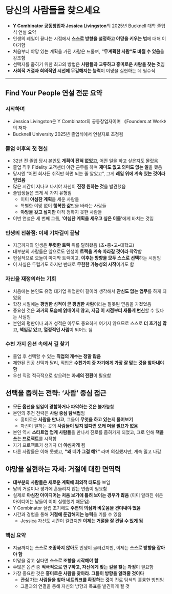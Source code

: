 # 당신의 사람들을 찾으세요


* **Y Combinator 공동창업자 Jessica Livingston**의 2025년 Bucknell 대학 졸업식 연설 요약
* 인생의 레일이 끝나는 시점에서 **스스로 방향을 설정하고 야망을 키우는 법**에 대해 이야기함
* 처음부터 야망 있는 계획을 가진 사람은 드물며, **"무계획한 사람"도 바뀔 수 있음**을 강조함
* 선택지를 좁히기 위한 최고의 방법은 **사람들과 교류하고 흥미로운 사람을 찾는 것**임
* **사회적 거절과 회의적인 시선에 무감해지는 능력**이 야망을 실현하는 데 필수적

---

Find Your People 연설 전문 요약
-------------------------

### 시작하며

* Jessica Livingston은 Y Combinator의 공동창업자이며 《Founders at Work》의 저자
* Bucknell University 2025년 졸업식에서 연설자로 초청됨

### 졸업 이후의 첫 현실

* 32년 전 졸업 당시 본인도 **계획이 전혀 없었고**, 어떤 일을 하고 싶은지도 몰랐음
* 졸업 직후 Fidelity 고객센터 야간 근무를 하며 **재미도 없고 의미도 없는 일**을 했음
* 당시엔 “어떤 회사든 취직만 하면 되는 줄 알았고”, 그게 **레일 위에 계속 있는 것이라 믿었음**
* 많은 시간이 지나고 나서야 자신이 **진정 원하는 것**을 발견했음
* 졸업생들은 크게 세 가지 유형임
  + 이미 **야심찬 계획**을 세운 사람들
  + 특별한 야망 없이 **행복한 삶**만을 바라는 사람들
  + **야망을 갖고 싶지만** 아직 정하지 못한 사람들
* 이번 연설은 세 번째 그룹, '**야심찬 계획을 세우고 싶은 이들**'에게 바치는 것임

### 인생의 전환점: 이제 기차길이 끝남

* 지금까지의 인생은 **뚜렷한 트랙** 위를 달려왔음 (초•중•고•대학교)
* 대부분의 사람들은 앞으로도 인생이 **트랙을 계속 따라갈 것이라 착각**함
* 현실적으로 오늘이 마지막 트랙이고, **이후는 방향을 모두 스스로 선택**하는 시점임
* 이 사실은 두렵기도 하지만 반대로 **무한한 가능성의 시작**이기도 함

### 자신을 재정의하는 기회

* 처음에는 본인도 유명 대기업 취업만이 길이라 생각해서 **관심도 없는 업무**를 하게 되었음
* 학창 시절에는 **평범한 성적이 곧 평범한 사람**이라는 잘못된 믿음을 가졌었음
* 중요한 것은 **과거의 모습에 얽매이지 않고, 지금 이 시점부터 새롭게 변신**할 수 있다는 사실임
* 본인의 평판이나 과거 성적은 아무도 중요하게 여기지 않으므로 스스로 **더 호기심 많고, 책임감 있고, 열정적인 사람**이 되어도 됨

### 수천 가지 옵션 속에서 길 찾기

* 졸업 후 선택할 수 있는 **직업의 개수는 정말 많음**
* 제한된 전공 선택과 달리, 직업은 **수천가지 중 자기에게 가장 잘 맞는 것을 찾아내야 함**
* 우선 직접 적극적으로 찾으려는 **자세의 전환**이 필요함

선택을 좁히는 전략: ‘사람’ 중심 접근
----------------------

* **모든 옵션을 일일이 경험하거나 파악하는 것은 불가능**함
* 본인의 추천 전략은 **사람 중심 탐색법**임
  + 흥미로운 **사람을 만나고**, 그들이 **무엇을 하고 있는지 물어보기**
  + 자신이 일하는 곳의 **사람들이 맞지 않다면 오래 머물 필요가 없음**
* 본인 역시 **스타트업 업계 사람들**을 만나서 진로를 좁혀가게 되었고, 그로 인해 **책을 쓰는 프로젝트**를 시작함
* 자기 프로젝트가 생기자 더 **야심차게** 됨
* 다른 사람들은 이해 못했고, **"왜 네가 그걸 해?"** 라며 의심했지만, 계속 밀고 나감

야망을 실현하는 자세: 거절에 대한 면역력
-----------------------

* **대부분의 사람들은 새로운 계획에 회의적 태도**를 보임
* 남의 거절이나 평가에 흔들리지 않는 연습이 필요함
* 실제로 **야심찬 아이디어는 처음 보기에 틀려 보이는 경우가 많음** (이미 알려진 쉬운 아이디어는 남들이 이미 실행했기 때문임)
* Y Combinator 설립 초기에도 **주변의 의심과 비웃음을 견뎌내야 했음**
* 시간과 경험을 통해 **거절에 둔감해지는 능력**을 기를 수 있음
  + Jessica 자신도 시간이 걸렸지만 **이제는 거절을 잘 견딜 수 있게 됨**

### 핵심 요약

* 지금까지는 **스스로 조종하지 않아도** 인생이 굴러갔지만, 이제는 **스스로 방향을 잡아야 함**
* 야망을 갖고 싶다면 **스스로 조향을 시작해야 함**
* 수많은 옵션 중 **적극적으로 연구하고, 자신에게 맞는 길을 찾는 과정**이 필요함
* 가장 중요한 것은 **흥미로운 사람을 찾아라. 그들이 방향을 알려줄 것이다**
  + **관심 가는 사람들을 찾아 네트워크를 확장하는 것**이 진로 탐색의 훌륭한 방법임
  + 그들과의 연결을 통해 자신의 방향과 목표를 발견하게 될 것
